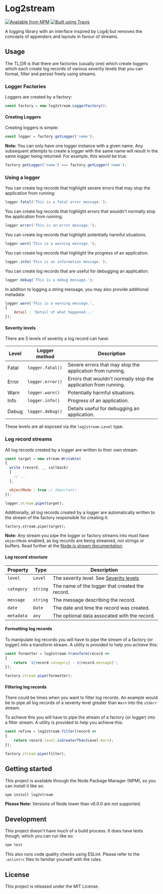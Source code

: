 # Log2stream

[![Available from NPM](https://img.shields.io/npm/v/log2stream.svg?maxAge=900)](https://www.npmjs.com/package/log2stream)
[![Built using Travis](https://img.shields.io/travis/lsphillips/Log2stream/master.svg?maxAge=900)](https://travis-ci.org/lsphillips/Log2stream)

A logging library with an interface inspired by Log4j but removes the concepts of appenders and layouts in favour of streams.

## Usage

The TL;DR is that there are factories (usually one) which create loggers which each create log records of various severity levels that you can format, filter and persist freely using streams.

### Logger Factories

Loggers are created by a factory:

``` js
const factory = new log2stream.LoggerFactory();
```

#### Creating Loggers

Creating loggers is simple:

``` js
const logger = factory.getLogger('name');
```

**Note:** You can only have one logger instance with a given name. Any subsequent attempts to create a logger with the same name will result in the same logger being returned. For example, this would be true:

``` js
factory.getLogger('name') === factory.getLogger('name');
```

### Using a logger

You can create log records that highlight severe errors that may stop the application from running:

``` js
logger.fatal('This is a fatal error message.');
```

You can create log records that highlight errors that wouldn't normally stop the application from running.

``` js
logger.error('This is an error message.');
```

You can create log records that highlight potentially harmful situations.

``` js
logger.warn('This is a warning message.');
```

You can create log records that highlight the progress of an application.

``` js
logger.info('This is an information message.');
```

You can create log records that are useful for debugging an application.

``` js
logger.debug('This is a debug message.');
```

In addition to logging a string message, you may also provide additional metadata:

``` js
logger.warn('This is a warning message.',
{
    detail : 'Detail of what happened...'
});
```

#### Severity levels

There are 5 levels of severity a log record can have:

| Level | Logger method    | Description                                                      |
| ----- | ---------------- | ---------------------------------------------------------------- |
| Fatal | `logger.fatal()` | Severe errors that may stop the application from running.        |
| Error | `logger.error()` | Errors that wouldn't normally stop the application from running. |
| Warn  | `logger.warn()`  | Potentially harmful situations.                                  |
| Info  | `logger.info()`  | Progress of an application.                                      |
| Debug | `logger.debug()` | Details useful for debugging an application.                     |

These levels are all exposed via the `log2stream.Level` type.

### Log record streams

All log records created by a logger are written to their own stream:

``` js
const target = new stream.Writable(
{
  write (record, _, callback)
  {
    // ...
  },

  objectMode : true // Important!
});

logger.stream.pipe(target);
```

Additionally, all log records created by a logger are automatically written to the stream of the factory responsible for creating it:

```
factory.stream.pipe(target);
```

**Note:** Any stream you pipe the logger or factory streams into must have `objectMode` enabled, as log records are being streamed, not strings or buffers. Read further at the [Node.js stream documentation](https://nodejs.org/api/stream.html#stream_object_mode).

#### Log record structure

| Property   | Type     | Description                                                                     |
| ---------- | -------- | ------------------------------------------------------------------------------- |
| `level`    | `Level`  | The severity level. See [Severity levels](#severity-levels)                     |
| `category` | `string` | The name of the logger that created the record.                                 |
| `message`  | `string` | The message describing the record.                                              |
| `date`     | `Date`   | The date and time the record was created.                                       |
| `metadata` | `any`    | The optional data assocated with the record.                                    |

#### Formatting log records

To manipulate log records you will have to pipe the stream of a factory (or logger) into a transform stream. A utility is provided to help you achieve this:

``` js
const formatter = log2stream.transform(record =>
{
    return `${record.category} - ${record.message}`;
});

factory.stream.pipe(formatter);
```

#### Filtering log records

There could be times when you want to filter log records. An example would be to pipe all log records of a severity level greater than `Warn` into the `stderr` stream.

To achieve this you will have to pipe the stream of a factory (or logger) into a filter stream. A utility is provided to help you achieve this:

``` js
const refine = log2stream.filter(record =>
{
    return record.level.isGreaterThan(Level.Warn);
});

factory.stream.pipe(filter);
```

## Getting started

This project is available through the Node Package Manager (NPM), so you can install it like so:

``` sh
npm install log2stream
```

**Please Note:** Versions of Node lower than v6.0.0 are not supported.

## Development

This project doesn't have much of a build process. It does have tests though; which you can run like so:

``` sh
npm test
```

This also runs code quality checks using ESLint. Please refer to the `.eslintrc` files to familiar yourself with the rules.

## License

This project is released under the MIT License.
